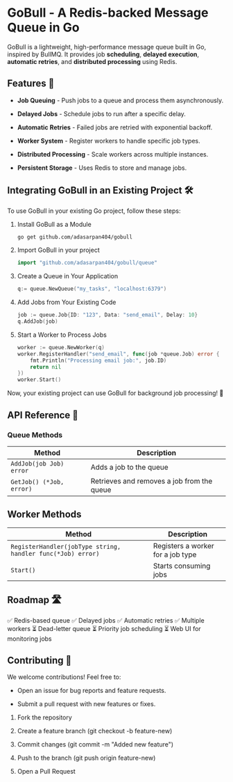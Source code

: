 # GoBull - A Redis-backed Message Queue in Go

GoBull is a lightweight, high-performance message queue built in Go, inspired by BullMQ. It provides job **scheduling**, **delayed execution**, **automatic retries**, and **distributed processing** using Redis.

## Features 🚀

- **Job Queuing** - Push jobs to a queue and process them asynchronously.

- **Delayed Jobs** - Schedule jobs to run after a specific delay.

- **Automatic Retries** - Failed jobs are retried with exponential backoff.

- **Worker System** - Register workers to handle specific job types.

- **Distributed Processing** - Scale workers across multiple instances.

- **Persistent Storage** - Uses Redis to store and manage jobs.

## Integrating GoBull in an Existing Project 🛠️

To use GoBull in your existing Go project, follow these steps:

1. Install GoBull as a Module

    ```bash
    go get github.com/adasarpan404/gobull
    ```

2. Import GoBull in your project

    ```go
    import "github.com/adasarpan404/gobull/queue"
    ```

3. Create a Queue in Your Application

    ```go
    q:= queue.NewQueue("my_tasks", "localhost:6379")
    ```

4. Add Jobs from Your Existing Code

    ```go
    job := queue.Job{ID: "123", Data: "send_email", Delay: 10}
    q.AddJob(job)
    ```

5. Start a Worker to Process Jobs

    ```go
    worker := queue.NewWorker(q)
    worker.RegisterHandler("send_email", func(job *queue.Job) error {
        fmt.Println("Processing email job:", job.ID)
        return nil
    })
    worker.Start()
    ```

Now, your existing project can use GoBull for background job processing! 🎉

## API Reference 📌

### Queue Methods

| Method               | Description                             |
|----------------------|-----------------------------------------|
| `AddJob(job Job) error` | Adds a job to the queue                 |
| `GetJob() (*Job, error)` | Retrieves and removes a job from the queue |

## Worker Methods

| Method                                               | Description                             |
|------------------------------------------------------|-----------------------------------------|
| `RegisterHandler(jobType string, handler func(*Job) error)` | Registers a worker for a job type       |
| `Start()`                                            | Starts consuming jobs                   |

## Roadmap 🛣️

✅ Redis-based queue
✅ Delayed jobs
✅ Automatic retries
✅ Multiple workers
⏳ Dead-letter queue
⏳ Priority job scheduling
⏳ Web UI for monitoring jobs

## Contributing 🤝

We welcome contributions! Feel free to:

- Open an issue for bug reports and feature requests.

- Submit a pull request with new features or fixes.

1. Fork the repository

2. Create a feature branch (git checkout -b feature-new)

3. Commit changes (git commit -m "Added new feature")

4. Push to the branch (git push origin feature-new)

5. Open a Pull Request
